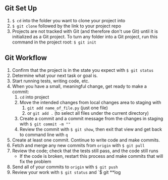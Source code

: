 ## **Git Set Up**

1. `$ cd`  into the folder you want to clone your project into
2. `$ git clone`  followed by the link to your project repo
3. Projects are not tracked with Git (and therefore don't use Git) until it is initialized as a Git project. To turn any folder into a Git project, run this command in the project root: `$ git init`

## **Git Workflow**

1. Confirm that the project is in the state you expect with `$ git status`
4. Determine what your next task or goal is.
5. Start running tests, writing code, etc.
6. When you have a small, meaningful change, get ready to make a commit:
    1. `cd` into project
    2. Move the intended changes from local changes area to staging with 
       1. `git add name_of_file.py` (just one file)
       2. or `git add .` (to select all files under the current directory)
    3. Create a commit and a commit message from the changes in staging with `$ git commit -m ""`
    4. Review the commit with `$ git show`, then exit that view and get back to command line with `q`
7. Create at least one commit. Continue to write code and make commits.
8. Fetch and merge any new commits from `origin` with `$ git pull`
9. Review the code; check that the tests still pass, and the code still runs
    - If the code is broken, restart this process and make commits that will fix the problem
10. Send all of your commits to `origin` with `$ git push`
11. Review your work with `$ git status` and `$ git **log